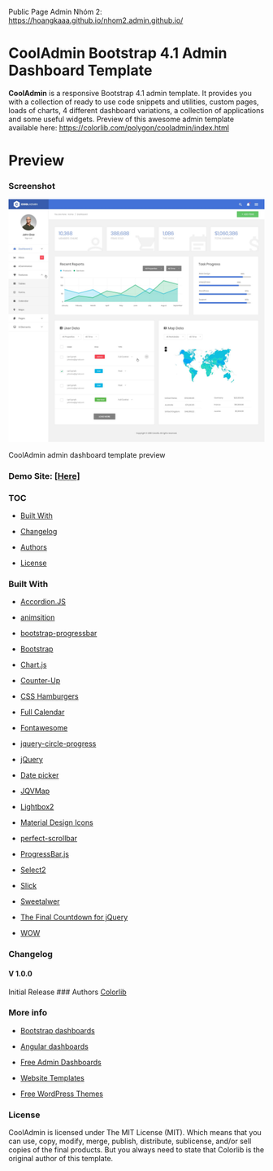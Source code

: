 Public Page Admin Nhóm 2: https://hoangkaaa.github.io/nhom2.admin.github.io/

CoolAdmin Bootstrap 4.1 Admin Dashboard Template
================================================

**CoolAdmin** is a responsive Bootstrap 4.1 admin template. It provides you with
a collection of ready to use code snippets and utilities, custom pages, loads of
charts, 4 different dashboard variations, a collection of applications and some
useful widgets. Preview of this awesome admin template available here:
https://colorlib.com/polygon/cooladmin/index.html

Preview
=======

### Screenshot

![CoolAdmin admin dashboard template preview](media/9606031aabebde32fa96edeff071a132.jpg)

CoolAdmin admin dashboard template preview

### Demo Site: [[Here]](https://colorlib.com/polygon/cooladmin/index.html)

### TOC

-   [Built With](#built-with)

-   [Changelog](#changelog)

-   [Authors](#authors)

-   [License](#license)

### Built With

-   [Accordion.JS](https://github.com/awps/Accordion.JS)

-   [animsition](http://blivesta.github.io/animsition)

-   [bootstrap-progressbar](https://github.com/minddust/bootstrap-progressbar)

-   [Bootstrap](http://getbootstrap.com/)

-   [Chart.js](http://www.chartjs.org/)

-   [Counter-Up](https://github.com/bfintal/Counter-Up)

-   [CSS Hamburgers](https://github.com/jonsuh/hamburgers)

-   [Full Calendar](https://fullcalendar.io)

-   [Fontawesome](http://fontawesome.io/)

-   [jquery-circle-progress](http://kottenator.github.io/jquery-circle-progress/)

-   [jQuery](https://jquery.com/)

-   [Date picker](https://www.jqueryscript.net/time-clock/Date-Time-Picker-Bootstrap-4.html)

-   [JQVMap](https://jqvmap.com/)

-   [Lightbox2](https://github.com/lokesh/lightbox2)

-   [Material Design
    Icons](https://github.com/Templarian/MaterialDesign-Webfont)

-   [perfect-scrollbar](https://github.com/utatti/perfect-scrollbar)

-   [ProgressBar.js](https://github.com/kimmobrunfeldt/progressbar.js)

-   [Select2](https://github.com/select2/select2)

-   [Slick](http://kenwheeler.github.io/slick/)

-   [Sweetalwer](https://github.com/sweetalert2/sweetalert2)

-   [The Final Countdown for jQuery](http://hilios.github.io/jQuery.countdown/)

-   [WOW](https://github.com/matthieua/WOW)

### Changelog

#### V 1.0.0

Initial Release \#\#\# Authors [Colorlib](https://colorlib.com)

### More info

-   [Bootstrap
    dashboards](https://colorlib.com/wp/free-bootstrap-admin-dashboard-templates/)

-   [Angular dashboards](https://colorlib.com/wp/angularjs-admin-templates/)

-   [Free Admin
    Dashboards](https://colorlib.com/wp/free-html5-admin-dashboard-templates/)

-   [Website Templates](https://colorlib.com/wp/templates/)

-   [Free WordPress Themes](https://colorlib.com/wp/free-wordpress-themes/)

### License

CoolAdmin is licensed under The MIT License (MIT). Which means that you can use,
copy, modify, merge, publish, distribute, sublicense, and/or sell copies of the
final products. But you always need to state that Colorlib is the original
author of this template.
